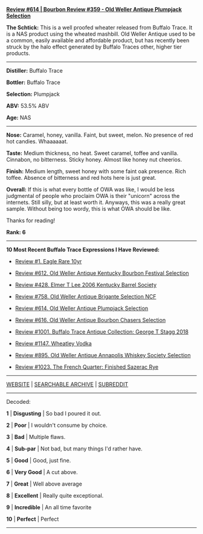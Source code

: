 
[**Review #614 | Bourbon Review #359 - Old Weller Antique Plumpjack Selection**]( https://t8ke.review/review-614-old-weller-antique-plumpjack-ncf/)

**The Schtick:** This is a well proofed wheater released from Buffalo Trace. It is a NAS product using the wheated mashbill. Old Weller Antique used to be a common, easily available and affordable product, but has recently been struck by the halo effect generated by Buffalo Traces other, higher tier products.  

-----

**Distiller:** Buffalo Trace

**Bottler:** Buffalo Trace

**Selection:** Plumpjack

**ABV:** 53.5% ABV

**Age:** NAS 

-----

**Nose:**  Caramel, honey, vanilla. Faint, but sweet, melon. No presence of red hot candies. Whaaaaaat.

**Taste:** Medium thickness, no heat. Sweet caramel, toffee and vanilla. Cinnabon, no bitterness. Sticky honey. Almost like honey nut cheerios. 

**Finish:** Medium length, sweet honey with some faint oak presence. Rich toffee. Absence of bitterness and red hots here is just great. 

**Overall:** If this is what every bottle of OWA was like, I would be less judgmental of people who proclaim OWA is their "unicorn" across the internets. Still silly, but at least worth it. Anyways, this was a really great sample. Without being too wordy, this is what OWA should be like. 

Thanks for reading!

**Rank: 6**

----- 

**10 Most Recent Buffalo Trace Expressions I Have Reviewed:** 

- [Review #1. Eagle Rare 10yr]( https://t8ke.review) 

- [Review #612. Old Weller Antique Kentucky Bourbon Festival Selection]( https://t8ke.review/review-612-old-weller-antique-kentucky-bourbon-festival/) 

- [Review #428. Elmer T Lee 2006 Kentucky Barrel Society]( https://t8ke.review/review-428-elmer-t-lee-2006/) 

- [Review #758. Old Weller Antique Brigante Selection NCF]( https://t8ke.review/review-758-old-weller-antique-ncf-brigante-selection/) 

- [Review #614. Old Weller Antique Plumpjack Selection]( https://t8ke.review/review-614-old-weller-antique-plumpjack-ncf/) 

- [Review #616. Old Weller Antique Bourbon Chasers Selection]( https://t8ke.review/review-616-old-weller-antique-bourbon-chasers/) 

- [Review #1001. Buffalo Trace Antique Collection: George T Stagg 2018]( https://t8ke.review/review-1001-buffalo-trace-antique-collection-2018-george-t-stagg-2018/) 

- [Review #1147. Wheatley Vodka]( https://t8ke.review/review-1147-wheatley-vodka/) 

- [Review #895. Old Weller Antique Annapolis Whiskey Society Selection]( https://t8ke.review/review-895-old-weller-antique-ncf-annapolis-whisky-society-selection/) 

- [Review #1023. The French Quarter: Finished Sazerac Rye]( https://t8ke.review/review-1023-the-french-quarter-finished-sazerac-rye/) 

-----

[WEBSITE](https://t8ke.review) | [SEARCHABLE ARCHIVE](https://t8ke.review/review-archive/) | [SUBREDDIT](https://reddit.com/r/t8kereviews)

-----

Decoded:

**1** | **Disgusting** | So bad I poured it out.

**2** | **Poor** | I wouldn't consume by choice.

**3** | **Bad** | Multiple flaws.

**4** | **Sub-par** | Not bad, but many things I'd rather have.

**5** | **Good** | Good, just fine.

**6** | **Very Good** | A cut above.

**7** | **Great** | Well above average

**8** | **Excellent** | Really quite exceptional.

**9** | **Incredible** | An all time favorite

**10** | **Perfect** | Perfect

----

